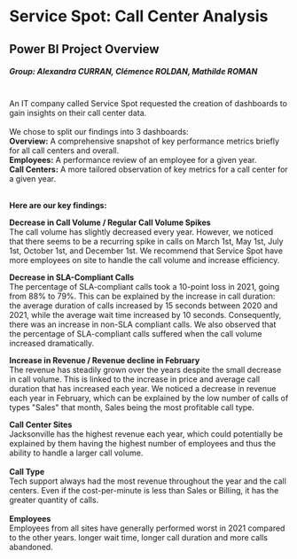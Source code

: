 # Service Spot: Call Center Analysis

<h2>Power BI Project Overview</h2> 
<h5>Group: Alexandra CURRAN, Clémence ROLDAN, Mathilde ROMAN</h5>

</br>
An IT company called Service Spot requested the creation of dashboards to gain insights on their call center data.</br></br>
We chose to split our findings into 3 dashboards:</br>
<strong>Overview:</strong>	A comprehensive snapshot of key performance metrics briefly for all call centers and overall.</br>
<strong>Employees:</strong>	A performance review of an employee for a given year.</br>
<strong>Call Centers:</strong>	A more tailored observation of key metrics for a call center for a given year.</br></br>

<strong>Here are our key findings:</strong>

<strong>Decrease in Call Volume / Regular Call Volume Spikes</strong></br>
The call volume has slightly decreased every year. However, we noticed that there seems to be a recurring spike in calls on March 1st, May 1st, July 1st, October 1st, and December 1st. We recommend that Service Spot have more employees on site to handle the call volume and increase efficiency.

<strong>Decrease in SLA-Compliant Calls</strong></br>
The percentage of SLA-compliant calls took a 10-point loss in 2021, going from 88% to 79%. This can be explained by the increase in call duration: the average duration of calls increased by 15 seconds between 2020 and 2021, while the average wait time increased by 10 seconds. Consequently, there was an increase in non-SLA compliant calls.
We also observed that the percentage of SLA-compliant calls suffered when the call volume increased dramatically.

<strong>Increase in Revenue / Revenue decline in February</strong></br>
The revenue has steadily grown over the years despite the small decrease in call volume. This is linked to the increase in price and average call duration that has increased each year.
We noticed a decrease in revenue each year in February, which can be explained by the low number of calls of types "Sales" that month, Sales being the most profitable call type.

<strong>Call Center Sites</strong></br>
Jacksonville has the highest revenue each year, which could potentially be explained by them having the highest number of employees and thus the ability to handle a larger call volume.</br></br>
<strong>Call Type</strong></br>
Tech support always had the most revenue throughout the year and the call centers. Even if the cost-per-minute is less than Sales or Billing, it has the greater quantity of calls.</br></br>
<strong>Employees</strong></br>
Employees from all sites have generally performed worst in 2021 compared to the other years. longer wait time, longer call duration and more calls abandoned. 
